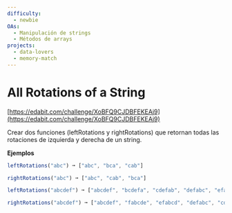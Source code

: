 ```yaml
---
difficulty:
  - newbie
OAs:
  - Manipulación de strings
  - Métodos de arrays
projects:
  - data-lovers
  - memory-match
---
```


# All Rotations of a String

[https://edabit.com/challenge/XoBFQ9CJDBFEKEAj9](https://edabit.com/challenge/XoBFQ9CJDBFEKEAj9)

Crear dos funciones (leftRotations y rightRotations) que retornan todas las
rotaciones de izquierda y derecha de un string.

__Ejemplos__

```js
leftRotations("abc") ➞ ["abc", "bca", "cab"]

rightRotations("abc") ➞ ["abc", "cab", "bca"]

leftRotations("abcdef") ➞ ["abcdef", "bcdefa", "cdefab", "defabc", "efabcd", "fabcde"]

rightRotations("abcdef") ➞ ["abcdef", "fabcde", "efabcd", "defabc", "cdefab", "bcdefa"]
```
